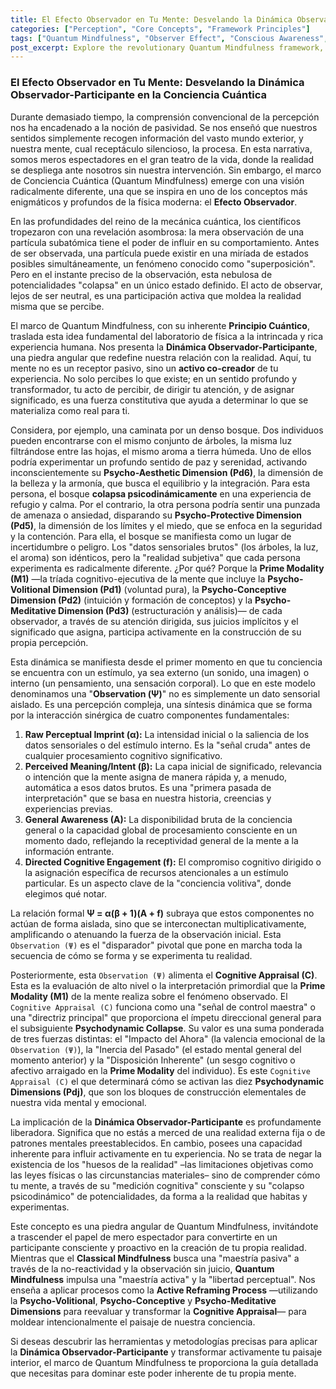 ```yaml
---
title: El Efecto Observador en Tu Mente: Desvelando la Dinámica Observador-Participante en la Conciencia Cuántica
categories: ["Perception", "Core Concepts", "Framework Principles"]
tags: ["Quantum Mindfulness", "Observer Effect", "Conscious Awareness", "Psychodynamic Collapse", "Cognitive Superposition", "Active Mastery", "Perceptual Freedom", "Mindfulness Practices"]
post_excerpt: Explore the revolutionary Quantum Mindfulness framework, which posits that your mind is an active co-creator of reality, not a passive observer. Discover how the "Observer-Participant Dynamic" allows you to consciously influence your internal landscape through the intricate interplay of attention, meaning, and psychodynamic dimensions, leading to profound personal transformation.
---
```


### El Efecto Observador en Tu Mente: Desvelando la Dinámica Observador-Participante en la Conciencia Cuántica

Durante demasiado tiempo, la comprensión convencional de la percepción nos ha encadenado a la noción de pasividad. Se nos enseñó que nuestros sentidos simplemente recogen información del vasto mundo exterior, y nuestra mente, cual receptáculo silencioso, la procesa. En esta narrativa, somos meros espectadores en el gran teatro de la vida, donde la realidad se despliega ante nosotros sin nuestra intervención. Sin embargo, el marco de Conciencia Cuántica (Quantum Mindfulness) emerge con una visión radicalmente diferente, una que se inspira en uno de los conceptos más enigmáticos y profundos de la física moderna: el **Efecto Observador**.

En las profundidades del reino de la mecánica cuántica, los científicos tropezaron con una revelación asombrosa: la mera observación de una partícula subatómica tiene el poder de influir en su comportamiento. Antes de ser observada, una partícula puede existir en una miríada de estados posibles simultáneamente, un fenómeno conocido como "superposición". Pero en el instante preciso de la observación, esta nebulosa de potencialidades "colapsa" en un único estado definido. El acto de observar, lejos de ser neutral, es una participación activa que moldea la realidad misma que se percibe.

El marco de Quantum Mindfulness, con su inherente **Principio Cuántico**, traslada esta idea fundamental del laboratorio de física a la intrincada y rica experiencia humana. Nos presenta la **Dinámica Observador-Participante**, una piedra angular que redefine nuestra relación con la realidad. Aquí, tu mente no es un receptor pasivo, sino un **activo co-creador** de tu experiencia. No solo percibes lo que existe; en un sentido profundo y transformador, tu acto de percibir, de dirigir tu atención, y de asignar significado, es una fuerza constitutiva que ayuda a determinar lo que se materializa como real para ti.

Considera, por ejemplo, una caminata por un denso bosque. Dos individuos pueden encontrarse con el mismo conjunto de árboles, la misma luz filtrándose entre las hojas, el mismo aroma a tierra húmeda. Uno de ellos podría experimentar un profundo sentido de paz y serenidad, activando inconscientemente su **Psycho-Aesthetic Dimension (Pd6)**, la dimensión de la belleza y la armonía, que busca el equilibrio y la integración. Para esta persona, el bosque **colapsa psicodinámicamente** en una experiencia de refugio y calma. Por el contrario, la otra persona podría sentir una punzada de amenaza o ansiedad, disparando su **Psycho-Protective Dimension (Pd5)**, la dimensión de los límites y el miedo, que se enfoca en la seguridad y la contención. Para ella, el bosque se manifiesta como un lugar de incertidumbre o peligro. Los "datos sensoriales brutos" (los árboles, la luz, el aroma) son idénticos, pero la "realidad subjetiva" que cada persona experimenta es radicalmente diferente. ¿Por qué? Porque la **Prime Modality (M1)** —la tríada cognitivo-ejecutiva de la mente que incluye la **Psycho-Volitional Dimension (Pd1)** (voluntad pura), la **Psycho-Conceptive Dimension (Pd2)** (intuición y formación de conceptos) y la **Psycho-Meditative Dimension (Pd3)** (estructuración y análisis)— de cada observador, a través de su atención dirigida, sus juicios implícitos y el significado que asigna, participa activamente en la construcción de su propia percepción.

Esta dinámica se manifiesta desde el primer momento en que tu conciencia se encuentra con un estímulo, ya sea externo (un sonido, una imagen) o interno (un pensamiento, una sensación corporal). Lo que en este modelo denominamos una "**Observation (Ψ)**" no es simplemente un dato sensorial aislado. Es una percepción compleja, una síntesis dinámica que se forma por la interacción sinérgica de cuatro componentes fundamentales:

1.  **Raw Perceptual Imprint (α):** La intensidad inicial o la saliencia de los datos sensoriales o del estímulo interno. Es la "señal cruda" antes de cualquier procesamiento cognitivo significativo.
2.  **Perceived Meaning/Intent (β):** La capa inicial de significado, relevancia o intención que la mente asigna de manera rápida y, a menudo, automática a esos datos brutos. Es una "primera pasada de interpretación" que se basa en nuestra historia, creencias y experiencias previas.
3.  **General Awareness (A):** La disponibilidad bruta de la conciencia general o la capacidad global de procesamiento consciente en un momento dado, reflejando la receptividad general de la mente a la información entrante.
4.  **Directed Cognitive Engagement (f):** El compromiso cognitivo dirigido o la asignación específica de recursos atencionales a un estímulo particular. Es un aspecto clave de la "conciencia volitiva", donde elegimos qué notar.

La relación formal **Ψ = α(β + 1)(A + f)** subraya que estos componentes no actúan de forma aislada, sino que se interconectan multiplicativamente, amplificando o atenuando la fuerza de la observación inicial. Esta `Observation (Ψ)` es el "disparador" pivotal que pone en marcha toda la secuencia de cómo se forma y se experimenta tu realidad.

Posteriormente, esta `Observation (Ψ)` alimenta el **Cognitive Appraisal (C)**. Esta es la evaluación de alto nivel o la interpretación primordial que la **Prime Modality (M1)** de la mente realiza sobre el fenómeno observado. El `Cognitive Appraisal (C)` funciona como una "señal de control maestra" o una "directriz principal" que proporciona el ímpetu direccional general para el subsiguiente **Psychodynamic Collapse**. Su valor es una suma ponderada de tres fuerzas distintas: el "Impacto del Ahora" (la valencia emocional de la `Observation (Ψ)`), la "Inercia del Pasado" (el estado mental general del momento anterior) y la "Disposición Inherente" (un sesgo cognitivo o afectivo arraigado en la **Prime Modality** del individuo). Es este `Cognitive Appraisal (C)` el que determinará cómo se activan las diez **Psychodynamic Dimensions (Pdj)**, que son los bloques de construcción elementales de nuestra vida mental y emocional.

La implicación de la **Dinámica Observador-Participante** es profundamente liberadora. Significa que no estás a merced de una realidad externa fija o de patrones mentales preestablecidos. En cambio, posees una capacidad inherente para influir activamente en tu experiencia. No se trata de negar la existencia de los "huesos de la realidad" –las limitaciones objetivas como las leyes físicas o las circunstancias materiales– sino de comprender cómo tu mente, a través de su "medición cognitiva" consciente y su "colapso psicodinámico" de potencialidades, da forma a la realidad que habitas y experimentas.

Este concepto es una piedra angular de Quantum Mindfulness, invitándote a trascender el papel de mero espectador para convertirte en un participante consciente y proactivo en la creación de tu propia realidad. Mientras que el **Classical Mindfulness** busca una "maestría pasiva" a través de la no-reactividad y la observación sin juicio, **Quantum Mindfulness** impulsa una "maestría activa" y la "libertad perceptual". Nos enseña a aplicar procesos como la **Active Reframing Process** —utilizando la **Psycho-Volitional**, **Psycho-Conceptive** y **Psycho-Meditative Dimensions** para reevaluar y transformar la **Cognitive Appraisal**— para moldear intencionalmente el paisaje de nuestra conciencia.

Si deseas descubrir las herramientas y metodologías precisas para aplicar la **Dinámica Observador-Participante** y transformar activamente tu paisaje interior, el marco de Quantum Mindfulness te proporciona la guía detallada que necesitas para dominar este poder inherente de tu propia mente.